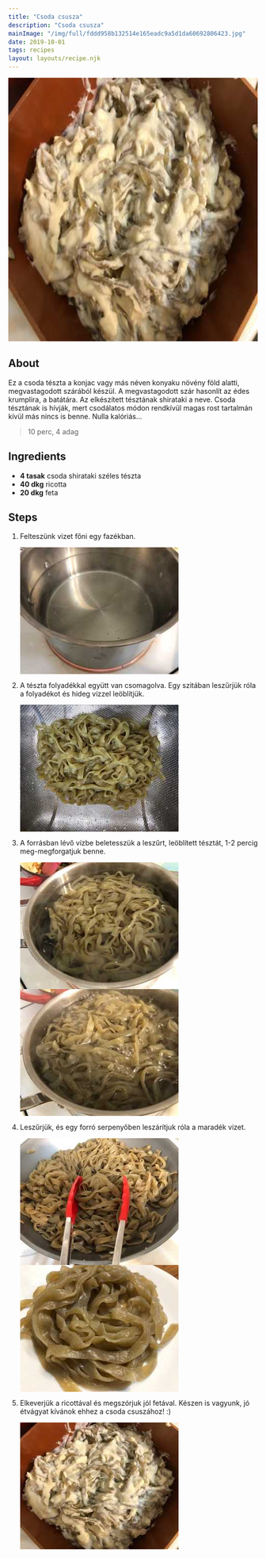 ```yaml
---
title: "Csoda csusza"
description: "Csoda csusza"
mainImage: "/img/full/fddd958b132514e165eadc9a5d1da60692806423.jpg"
date: 2019-10-01
tags: recipes
layout: layouts/recipe.njk
---
```

                            
<p align="center"><a href="https://cookpad.com/hu/receptek/10739538-csoda-csusza" rel="Recipe source page"><img width="751" height="532" src="/img/full/fddd958b132514e165eadc9a5d1da60692806423.jpg"/></a></p>

## About
<p class="mb-sm">Ez a csoda tészta a konjac vagy más néven konyaku növény föld alatti, megvastagodott szárából készül. A megvastagodott szár hasonlít az édes krumplira, a batátára. Az elkészített tésztának shirataki a neve. Csoda tésztának is hívják, mert csodálatos módon rendkívül magas rost tartalmán kívül más nincs is benne. Nulla kalóriás...</p>

> 10 perc, 4 adag 

## Ingredients
* **4 tasak** csoda shirataki széles tészta
* **40 dkg** ricotta
* **20 dkg** feta

## Steps

1. Felteszünk vizet főni egy fazékban.
 
    <p><img width="320" height="256" align="left" src="/img/full/9bfa3094732b8a500009096bf95d398fc7182d48.jpg"/></p><div style="clear: both"/>

2. A tészta folyadékkal együtt van csomagolva. Egy szitában leszűrjük róla a folyadékot és hideg vízzel leöblítjük.
 
    <p><img width="320" height="256" align="left" src="/img/full/d887fa7e65bf43675955399ff8f97711ef976068.jpg"/></p><div style="clear: both"/>

3. A forrásban lévő vízbe beletesszük a leszűrt, leöblített tésztát, 1-2 percig meg-megforgatjuk benne.
 
    <p><img width="320" height="256" align="left" src="/img/full/b1589cffb44ab2d36614ef4aa9ea8f1ed956ca0e.jpg"/></p><p><img width="320" height="256" align="left" src="/img/full/a80d6557eed26af7a50bb07148966c604e326003.jpg"/></p><div style="clear: both"/>

4. Leszűrjük, és egy forró serpenyőben leszárítjuk róla a maradék vizet.
 
    <p><img width="320" height="256" align="left" src="/img/full/4b47b73277e245f5702b6b37c42f63981ea3e939.jpg"/></p><p><img width="320" height="256" align="left" src="/img/full/100c5c7d85e2465472e923cbd8de979bf855d772.jpg"/></p><div style="clear: both"/>

5. Elkeverjük a ricottával és megszórjuk jól fetával. Készen is vagyunk, jó étvágyat kívánok ehhez a csoda csuszához! :)
 
    <p><img width="320" height="256" align="left" src="/img/full/dc278841bfaab95a19a6c8c013ba86ddb644c1f5.jpg"/></p><div style="clear: both"/>

